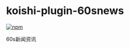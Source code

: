 # koishi-plugin-60snews

[![npm](https://img.shields.io/npm/v/koishi-plugin-60snews?style=flat-square)](https://www.npmjs.com/package/koishi-plugin-60snews)

60s新闻资讯
